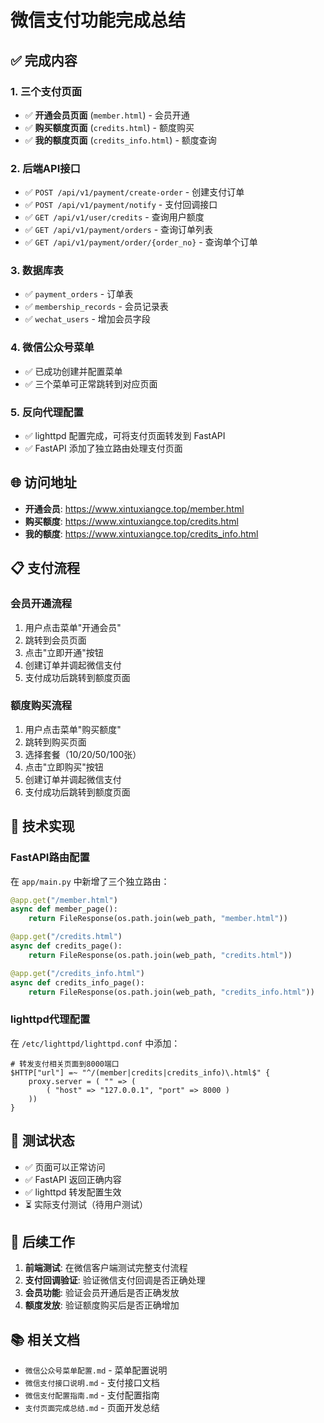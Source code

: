 # 微信支付功能完成总结

## ✅ 完成内容

### 1. 三个支付页面
- ✅ **开通会员页面** (`member.html`) - 会员开通
- ✅ **购买额度页面** (`credits.html`) - 额度购买 
- ✅ **我的额度页面** (`credits_info.html`) - 额度查询

### 2. 后端API接口
- ✅ `POST /api/v1/payment/create-order` - 创建支付订单
- ✅ `POST /api/v1/payment/notify` - 支付回调接口
- ✅ `GET /api/v1/user/credits` - 查询用户额度
- ✅ `GET /api/v1/payment/orders` - 查询订单列表
- ✅ `GET /api/v1/payment/order/{order_no}` - 查询单个订单

### 3. 数据库表
- ✅ `payment_orders` - 订单表
- ✅ `membership_records` - 会员记录表
- ✅ `wechat_users` - 增加会员字段

### 4. 微信公众号菜单
- ✅ 已成功创建并配置菜单
- ✅ 三个菜单可正常跳转到对应页面

### 5. 反向代理配置
- ✅ lighttpd 配置完成，可将支付页面转发到 FastAPI
- ✅ FastAPI 添加了独立路由处理支付页面

## 🌐 访问地址

- **开通会员**: https://www.xintuxiangce.top/member.html
- **购买额度**: https://www.xintuxiangce.top/credits.html
- **我的额度**: https://www.xintuxiangce.top/credits_info.html

## 📋 支付流程

### 会员开通流程
1. 用户点击菜单"开通会员"
2. 跳转到会员页面
3. 点击"立即开通"按钮
4. 创建订单并调起微信支付
5. 支付成功后跳转到额度页面

### 额度购买流程
1. 用户点击菜单"购买额度"
2. 跳转到购买页面
3. 选择套餐（10/20/50/100张）
4. 点击"立即购买"按钮
5. 创建订单并调起微信支付
6. 支付成功后跳转到额度页面

## 🔧 技术实现

### FastAPI路由配置
在 `app/main.py` 中新增了三个独立路由：
```python
@app.get("/member.html")
async def member_page():
    return FileResponse(os.path.join(web_path, "member.html"))

@app.get("/credits.html")
async def credits_page():
    return FileResponse(os.path.join(web_path, "credits.html"))

@app.get("/credits_info.html")
async def credits_info_page():
    return FileResponse(os.path.join(web_path, "credits_info.html"))
```

### lighttpd代理配置
在 `/etc/lighttpd/lighttpd.conf` 中添加：
```nginx
# 转发支付相关页面到8000端口
$HTTP["url"] =~ "^/(member|credits|credits_info)\.html$" {
    proxy.server = ( "" => (
        ( "host" => "127.0.0.1", "port" => 8000 )
    ))
}
```

## 🧪 测试状态

- ✅ 页面可以正常访问
- ✅ FastAPI 返回正确内容
- ✅ lighttpd 转发配置生效
- ⏳ 实际支付测试（待用户测试）

## 📝 后续工作

1. **前端测试**: 在微信客户端测试完整支付流程
2. **支付回调验证**: 验证微信支付回调是否正确处理
3. **会员功能**: 验证会员开通后是否正确发放
4. **额度发放**: 验证额度购买后是否正确增加

## 📚 相关文档

- `微信公众号菜单配置.md` - 菜单配置说明
- `微信支付接口说明.md` - 支付接口文档
- `微信支付配置指南.md` - 支付配置指南
- `支付页面完成总结.md` - 页面开发总结

